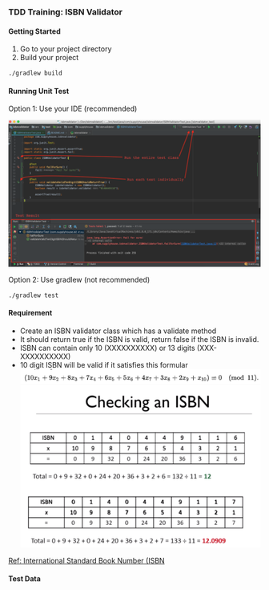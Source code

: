 ### TDD Training: ISBN Validator

#### Getting Started
1. Go to your project directory
2. Build your project
```
./gradlew build  
```

#### Running Unit Test
Option 1: Use your IDE (recommended)

![alt text](https://github.com/pongpon-tienthong/isbnvalidator/raw/master/images/runningJunit.png)

Option 2: Use gradlew (not recommended)
```
./gradlew test
```
#### Requirement
* Create an ISBN validator class which has a validate method
* It should return true if the ISBN is valid, return false if the ISBN is invalid.
* ISBN can contain only 10 (XXXXXXXXXX) or 13 digits (XXX-XXXXXXXXXX)
* 10 digit ISBN will be valid if it satisfies this formular
![alt text](https://github.com/pongpon-tienthong/isbnvalidator/raw/master/images/10DigitFormula.png)
![alt text](https://github.com/pongpon-tienthong/isbnvalidator/raw/master/images/10DigitExample.png)

[Ref: International Standard Book Number (ISBN](https://en.wikipedia.org/wiki/International_Standard_Book_Number)

#### Test Data

